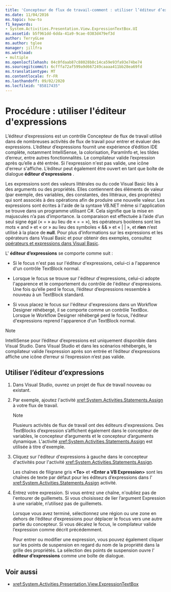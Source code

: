 ```yaml
---
title: 'Concepteur de flux de travail-comment : utiliser l’éditeur d’expressions'
ms.date: 11/04/2016
ms.topic: how-to
f1_keywords:
- System.Activities.Presentation.View.ExpressionTextBox.UI
ms.assetid: b5f961dd-6dda-41a9-9cae-0383d479ef3d
author: TerryGLee
ms.author: tglee
manager: jillfra
ms.workload:
- multiple
ms.openlocfilehash: 04c0fdaab87c88028b8c14ca59e93fa93e74be74
ms.sourcegitcommit: 6cfffa72af599a9d667249caaaa411bb28ea69fd
ms.translationtype: MT
ms.contentlocale: fr-FR
ms.lasthandoff: 09/02/2020
ms.locfileid: "85817435"
---
```

# <a name="how-to-use-the-expression-editor"></a>Procédure : utiliser l'éditeur d'expressions

L’éditeur d’expressions est un contrôle Concepteur de flux de travail utilisé dans de nombreuses activités de flux de travail pour entrer et évaluer des expressions. L’éditeur d’expressions fournit une expérience d’édition IDE complète, notamment IntelliSense, la colorisation, ParamInfo et, les tildes d’erreur, entre autres fonctionnalités. Le compilateur valide l’expression après qu’elle a été entrée. Si l'expression n'est pas valide, une icône d'erreur s'affiche. L’éditeur peut également être ouvert en tant que boîte de dialogue **éditeur d’expressions** .

Les expressions sont des valeurs littérales ou du code Visual Basic liés à des arguments ou des propriétés. Elles contiennent des éléments de valeur (par exemple, des variables, des constantes, des littéraux, des propriétés) qui sont associés à des opérations afin de produire une nouvelle valeur. Les expressions sont écrites à l'aide de la syntaxe VB.NET même si l'application se trouve dans un programme utilisant C#. Cela signifie que la mise en majuscules n’a pas d’importance. la comparaison est effectuée à l’aide d’un seul signe égal (« = » au lieu de « = = »), les opérateurs booléens sont les mots « and » et « or » au lieu des symboles « && » et « | | », et **rien** n’est utilisé à la place de **null**. Pour plus d’informations sur les expressions et les opérateurs dans Visual Basic et pour obtenir des exemples, consultez [opérateurs et expressions dans Visual Basic](/previous-versions/visualstudio/visual-studio-2010/a1w3te48(v=vs.100)).

L' **éditeur d’expressions** se comporte comme suit :

- Si le focus n'est pas sur l'éditeur d'expressions, celui-ci a l'apparence d'un contrôle TextBlock normal.

- Lorsque le focus se trouve sur l'éditeur d'expressions, celui-ci adopte l'apparence et le comportement du contrôle de l'éditeur d'expressions. Une fois qu’elle perd le focus, l’éditeur d’expressions ressemble à nouveau à un TextBlock standard.

- Si vous placez le focus sur l'éditeur d'expressions dans un Workflow Designer réhébergé, il se comporte comme un contrôle TextBox. Lorsque le Workflow Designer réhébergé perd le focus, l'éditeur d'expressions reprend l'apparence d'un TextBlock normal.

> [!NOTE]
> IntelliSense pour l’éditeur d’expressions est uniquement disponible dans Visual Studio. Dans Visual Studio et dans les scénarios réhébergés, le compilateur valide l’expression après son entrée et l’éditeur d’expressions affiche une icône d’erreur si l’expression n’est pas valide.

## <a name="use-the-expression-editor"></a>Utiliser l’éditeur d’expressions

1. Dans Visual Studio, ouvrez un projet de flux de travail nouveau ou existant.

2. Par exemple, ajoutez l'activité <xref:System.Activities.Statements.Assign> à votre flux de travail.

    > [!NOTE]
    > Plusieurs activités de flux de travail ont des éditeurs d'expressions. Des TextBlocks d’expression s’affichent également dans le concepteur de variables, le concepteur d’arguments et le concepteur d’arguments dynamique. L'activité <xref:System.Activities.Statements.Assign> est utilisée à titre d'exemple.

3. Cliquez sur l'éditeur d'expressions à gauche dans le concepteur d'activités pour l'activité <xref:System.Activities.Statements.Assign>.

     Les chaînes de filigrane gris **\<To>** et **\<Enter a VB Expression>** sont les chaînes de texte par défaut pour les éditeurs d’expressions dans l' <xref:System.Activities.Statements.Assign> activité.

4. Entrez votre expression. Si vous entrez une chaîne, n'oubliez pas de l'entourer de guillemets. Si vous choisissez de lier l’argument Expression à une variable, n’utilisez pas de guillemets.

     Lorsque vous avez terminé, sélectionnez une région ou une zone en dehors de l’éditeur d’expressions pour déplacer le focus vers une autre partie du concepteur. Si vous décalez le focus, le compilateur valide l’expression comme décrit précédemment.

     Pour entrer ou modifier une expression, vous pouvez également cliquer sur les points de suspension en regard du nom de la propriété dans la grille des propriétés. La sélection des points de suspension ouvre l' **éditeur d’expressions** comme une boîte de dialogue.

## <a name="see-also"></a>Voir aussi

- <xref:System.Activities.Presentation.View.ExpressionTextBox>

